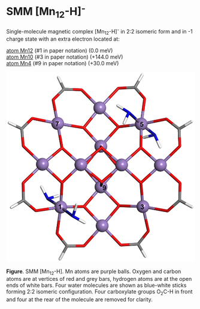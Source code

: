 # SMM [Mn<sub>12</sub>-H]<sup>-</sup>

Single-molecule magnetic complex [Mn<sub>12</sub>-H]<sup>-</sup> in 2:2 isomeric form and in -1 charge state with an extra electron located at:

   [atom Mn12](Mn12-H_22_atom12.xsf) (#1 in paper notation) (0.0 meV)   
   [atom Mn10](Mn12-H_22_atom10.xsf) (#3 in paper notation) (+144.0 meV)     
   [atom Mn4](Mn12-H_22_atom8.xsf)   (#9 in paper notation) (+30.0 meV)    

  
![GitHub Logo](Mn12-H_22_n2.jpg)   

**Figure**. SMM [Mn<sub>12</sub>-H]. Mn atoms are purple balls. Oxygen and carbon atoms are at vertices of red and grey bars, hydrogen atoms are at the open ends of white bars. Four water molecules are shown as blue-white sticks forming 2:2 isomeric configuration. Four carboxylate groups O<sub>2</sub>C-H in front and four at the rear of the molecule are removed for clarity.

